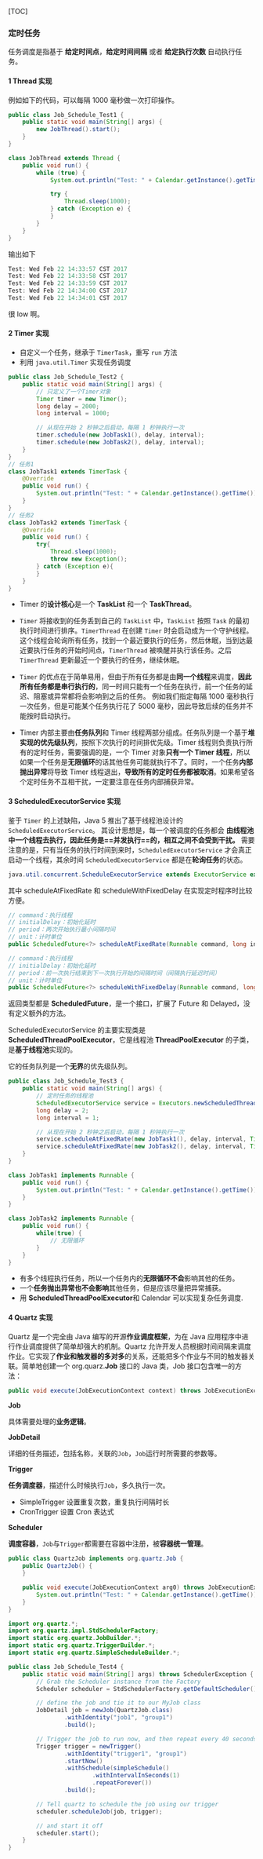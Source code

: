 [TOC]

### 定时任务

任务调度是指基于 **给定时间点**，**给定时间间隔** 或者 **给定执行次数** 自动执行任务。

#### 1 Thread 实现

例如如下的代码，可以每隔 1000 毫秒做一次打印操作。

```java
public class Job_Schedule_Test1 {
    public static void main(String[] args) {
        new JobThread().start();
    }
}

class JobThread extends Thread {
    public void run() {
        while (true) {
            System.out.println("Test: " + Calendar.getInstance().getTime());

            try {
                Thread.sleep(1000);
            } catch (Exception e) {
            }
        }
    }
}
```

输出如下

```java
Test: Wed Feb 22 14:33:57 CST 2017
Test: Wed Feb 22 14:33:58 CST 2017
Test: Wed Feb 22 14:33:59 CST 2017
Test: Wed Feb 22 14:34:00 CST 2017
Test: Wed Feb 22 14:34:01 CST 2017
```

很 low 啊。



#### 2 Timer 实现

- 自定义一个任务，继承于 `TimerTask`，重写 `run` 方法
- 利用 `java.util.Timer` 实现任务调度

```java
public class Job_Schedule_Test2 {
    public static void main(String[] args) {
        // 只定义了一个Timer对象
        Timer timer = new Timer();
        long delay = 2000;
        long interval = 1000;

        // 从现在开始 2 秒钟之后启动，每隔 1 秒钟执行一次
        timer.schedule(new JobTask1(), delay, interval);
        timer.schedule(new JobTask2(), delay, interval);
    }
}
// 任务1
class JobTask1 extends TimerTask {
    @Override
    public void run() {
        System.out.println("Test: " + Calendar.getInstance().getTime());
    }
}
// 任务2
class JobTask2 extends TimerTask {
    @Override
    public void run() {
        try{
            Thread.sleep(1000);
            throw new Exception();
        } catch (Exception e){
        }
    }
}
```

- Timer 的**设计核心**是一个 **TaskList** 和一个 **TaskThread**。
- `Timer` 将接收到的任务丢到自己的 `TaskList` 中，`TaskList` 按照 `Task` 的最初执行时间进行排序。`TimerThread` 在创建 `Timer` 时会启动成为一个守护线程。这个线程会轮询所有任务，找到一个最近要执行的任务，然后休眠，当到达最近要执行任务的开始时间点，`TimerThread` 被唤醒并执行该任务。之后 `TimerThread` 更新最近一个要执行的任务，继续休眠。

- `Timer` 的优点在于简单易用，但由于所有任务都是由**同一个线程**来调度，**因此所有任务都是串行执行的**，同一时间只能有一个任务在执行，前一个任务的延迟、阻塞或异常都将会影响到之后的任务。
    例如我们指定每隔 1000 毫秒执行一次任务，但是可能某个任务执行花了 5000 毫秒，因此导致后续的任务并不能按时启动执行。
- Timer 内部主要由**任务队列**和 Timer 线程两部分组成。任务队列是一个基于**堆实现的优先级队列**，按照下次执行的时间排优先级。Timer 线程则负责执行所有的定时任务，需要强调的是，一个 Timer 对象**只有一个 Timer 线程**，所以如果一个任务是**无限循环**的话其他任务可能就执行不了。同时，一个任务**内部抛出异常**将导致 Timer 线程退出，**导致所有的定时任务都被取消**。如果希望各个定时任务不互相干扰，一定要注意在任务内部捕获异常。



 

#### 3 ScheduledExecutorService 实现

鉴于 `Timer` 的上述缺陷，Java 5 推出了基于线程池设计的 `ScheduledExecutorService`。
其设计思想是，每一个被调度的任务都会 **由线程池中一个线程去执行，因此任务是==并发执行==的，相互之间不会受到干扰。**
需要注意的是，只有当任务的执行时间到来时，`ScheduledExecutorService` 才会真正启动一个线程，其余时间 `ScheduledExecutorService` 都是在**轮询任务**的状态。

```java
java.util.concurrent.ScheduleExecutorService extends ExecutorService extends Executor
```

其中 scheduleAtFixedRate 和 scheduleWithFixedDelay 在实现定时程序时比较方便。

```java
// command：执行线程
// initialDelay：初始化延时
// period：两次开始执行最小间隔时间
// unit：计时单位
public ScheduledFuture<?> scheduleAtFixedRate(Runnable command, long initialDelay, long period, TimeUnit unit);
```

```java
// command：执行线程
// initialDelay：初始化延时
// period：前一次执行结束到下一次执行开始的间隔时间（间隔执行延迟时间）
// unit：计时单位
public ScheduledFuture<?> scheduleWithFixedDelay(Runnable command, long initialDelay, long delay, TimeUnit unit);
```

返回类型都是 **ScheduledFuture**，是一个接口，扩展了 Future 和 Delayed，没有定义额外的方法。

ScheduledExecutorService 的主要实现类是 **ScheduledThreadPoolExecutor**，它是线程池 **ThreadPoolExecutor** 的子类，是**基于线程池**实现的。

它的任务队列是一个**无界**的优先级队列。

```java
public class Job_Schedule_Test3 {
    public static void main(String[] args) {
        // 定时任务的线程池
        ScheduledExecutorService service = Executors.newScheduledThreadPool(10);
        long delay = 2;
        long interval = 1;

        // 从现在开始 2 秒钟之后启动，每隔 1 秒钟执行一次
        service.scheduleAtFixedRate(new JobTask1(), delay, interval, TimeUnit.SECONDS);
        service.scheduleAtFixedRate(new JobTask2(), delay, interval, TimeUnit.SECONDS);
    }
}

class JobTask1 implements Runnable {
    public void run() {
        System.out.println("Test: " + Calendar.getInstance().getTime());
    }
}

class JobTask2 implements Runnable {
    public void run() {
        while(true) {
            // 无限循环
        }
    }
}
```

- 有多个线程执行任务，所以一个任务内的**无限循环不会**影响其他的任务。
- 一个**任务抛出异常也不会影响**其他任务，但是应该尽量把异常捕获。
- 用 **ScheduledThreadPoolExecutor**和 Calendar 可以实现复杂任务调度.



#### 4 Quartz 实现

Quartz 是一个完全由 Java 编写的开源**作业调度框架**，为在 Java 应用程序中进行作业调度提供了简单却强大的机制。Quartz 允许开发人员根据时间间隔来调度作业。它实现了**作业和触发器的多对多**的关系，还能把多个作业与不同的触发器关联。简单地创建一个 org.quarz.**Job** 接口的 Java 类，Job 接口包含唯一的方法：

```java
public void execute(JobExecutionContext context) throws JobExecutionException;
```

**Job**

具体需要处理的**业务逻辑**。

**JobDetail**

详细的任务描述，包括名称，关联的`Job`，`Job`运行时所需要的参数等。

**Trigger**

**任务调度器**，描述什么时候执行`Job`，多久执行一次。

- SimpleTrigger 设置重复次数，重复执行间隔时长
- CronTrigger 设置 Cron 表达式

**Scheduler**

**调度容器**，`Job`与`Trigger`都需要在容器中注册，被**容器统一管理**。

```java
public class QuartzJob implements org.quartz.Job {
    public QuartzJob() {
    }

    public void execute(JobExecutionContext arg0) throws JobExecutionException {
        System.out.println("Test: " + Calendar.getInstance().getTime());
    }
}
```

```java
import org.quartz.*;
import org.quartz.impl.StdSchedulerFactory;
import static org.quartz.JobBuilder.*;
import static org.quartz.TriggerBuilder.*;
import static org.quartz.SimpleScheduleBuilder.*;

public class Job_Schedule_Test4 {
    public static void main(String[] args) throws SchedulerException {
        // Grab the Scheduler instance from the Factory
        Scheduler scheduler = StdSchedulerFactory.getDefaultScheduler();

        // define the job and tie it to our MyJob class
        JobDetail job = newJob(QuartzJob.class)
                .withIdentity("job1", "group1")
                .build();

        // Trigger the job to run now, and then repeat every 40 seconds
        Trigger trigger = newTrigger()
                .withIdentity("trigger1", "group1")
                .startNow()
                .withSchedule(simpleSchedule()
                        .withIntervalInSeconds(1)
                        .repeatForever())
                .build();

        // Tell quartz to schedule the job using our trigger
        scheduler.scheduleJob(job, trigger);

        // and start it off
        scheduler.start();
    }
}
```









